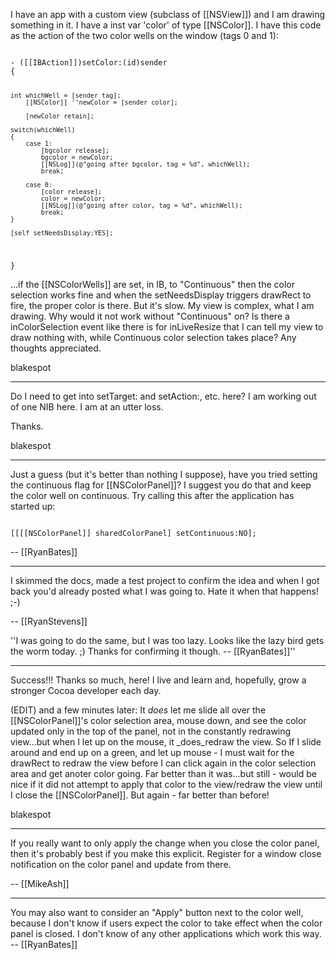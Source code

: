 I have an app with a custom view (subclass of [[NSView]]) and I am drawing something in it.  I have a inst var 'color' of type [[NSColor]].  I have this code as the action of the two color wells on the window (tags 0 and 1):

<code>
- ([[IBAction]])setColor:(id)sender
{

	int whichWell = [sender tag];
        [[NSColor]] ''newColor = [sender color];

        [newColor retain];
	
	switch(whichWell)
	{
		case 1:
			[bgcolor release];
			bgcolor = newColor;
			[[NSLog]](@"going after bgcolor, tag = %d", whichWell);
			break;

		case 0:
			[color release];
			color = newColor;
			[[NSLog]](@"going after color, tag = %d", whichWell);
			break;
	}
	
	[self setNeedsDisplay:YES];

}
</code>


...if the [[NSColorWells]] are set, in IB, to "Continuous" then the color selection works fine and when the setNeedsDisplay triggers drawRect to fire, the proper color is there.  But it's slow.  My view is complex, what I am drawing.  Why would it not work without "Continuous" on?  Is there a inColorSelection event like there is for inLiveResize that I can tell my view to draw nothing with, while Continuous color selection takes place?  Any thoughts appreciated.


blakespot

----

Do I need to get into setTarget: and setAction:, etc. here?  I am working out of one NIB here.  I am at an utter loss.

Thanks.



blakespot

----

Just a guess (but it's better than nothing I suppose), have you tried setting the continuous flag for [[NSColorPanel]]? I suggest you do that and keep the color well on continuous. Try calling this after the application has started up:

<code>
[[[[NSColorPanel]] sharedColorPanel] setContinuous:NO];
</code>

-- [[RyanBates]]

----
I skimmed the docs, made a test project to confirm the idea and when I got back you'd already posted what I was going to. Hate it when that happens! ;-)

-- [[RyanStevens]]

''I was going to do the same, but I was too lazy. Looks like the lazy bird gets the worm today. ;) Thanks for confirming it though. -- [[RyanBates]]''

----


Success!!!  Thanks so much, here!  I live and learn and, hopefully, grow a stronger Cocoa developer each day.

(EDIT) and a few minutes later:  It _does_ let me slide all over the [[NSColorPanel]]'s color selection area, mouse down, and see the color updated only in the top of the panel, not in the constantly redrawing view...but when I let up on the mouse, it _does_redraw the view.  So If I slide around and end up on a green, and let up mouse - I must wait for the drawRect to redraw the view before I can click again in the color selection area and get anoter color going.  Far better than it was...but still - would be nice if it did not attempt to apply that color to the view/redraw the view until I close the [[NSColorPanel]].  But again - far better than before!

blakespot

----

If you really want to only apply the change when you close the color panel, then it's probably best if you make this explicit. Register for a window close notification on the color panel and update from there.

-- [[MikeAsh]]

----

You may also want to consider an "Apply" button next to the color well, because I don't know if users expect the color to take effect when the color panel is closed. I don't know of any other applications which work this way. -- [[RyanBates]]